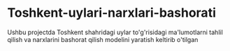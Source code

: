# Toshkent-uylari-narxlari-bashorati
Ushbu projectda Toshkent shahridagi uylar to'g'risidagi ma'lumotlarni tahlil qilish va narxlarini bashorat qilish modelini yaratish keltirib o'tilgan
